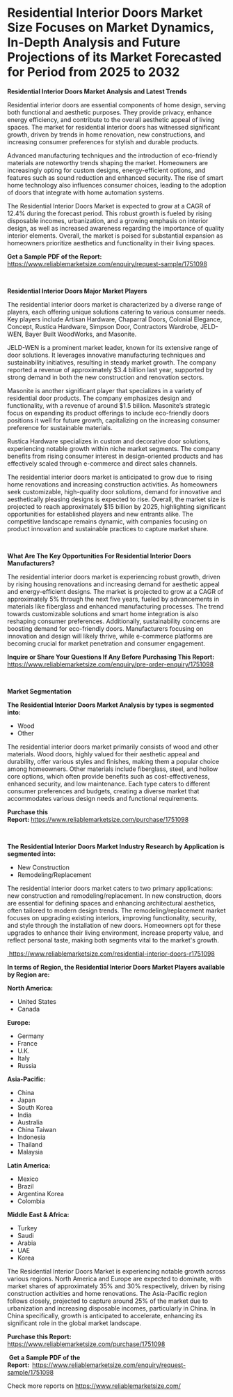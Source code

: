 <p><h1>Residential Interior Doors Market Size Focuses on Market Dynamics, In-Depth Analysis and Future Projections of its Market Forecasted for Period from 2025 to 2032</h1></p><p><strong>Residential Interior Doors Market Analysis and Latest Trends</strong></p>
<p><p>Residential interior doors are essential components of home design, serving both functional and aesthetic purposes. They provide privacy, enhance energy efficiency, and contribute to the overall aesthetic appeal of living spaces. The market for residential interior doors has witnessed significant growth, driven by trends in home renovation, new constructions, and increasing consumer preferences for stylish and durable products.</p><p>Advanced manufacturing techniques and the introduction of eco-friendly materials are noteworthy trends shaping the market. Homeowners are increasingly opting for custom designs, energy-efficient options, and features such as sound reduction and enhanced security. The rise of smart home technology also influences consumer choices, leading to the adoption of doors that integrate with home automation systems.</p><p>The Residential Interior Doors Market is expected to grow at a CAGR of 12.4% during the forecast period. This robust growth is fueled by rising disposable incomes, urbanization, and a growing emphasis on interior design, as well as increased awareness regarding the importance of quality interior elements. Overall, the market is poised for substantial expansion as homeowners prioritize aesthetics and functionality in their living spaces.</p></p>
<p><strong>Get a Sample PDF of the Report:&nbsp;</strong> <a href="https://www.reliablemarketsize.com/enquiry/request-sample/1751098?utm_campaign=2317&utm_medium=2&utm_source=Github&utm_content=ia&utm_term=04042025&utm_id=residential-interior-doors">https://www.reliablemarketsize.com/enquiry/request-sample/1751098</a></p>
<p>&nbsp;</p>
<p><strong>Residential Interior Doors Major Market Players</strong></p>
<p><p>The residential interior doors market is characterized by a diverse range of players, each offering unique solutions catering to various consumer needs. Key players include Artisan Hardware, Chaparral Doors, Colonial Elegance, Concept, Rustica Hardware, Simpson Door, Contractors Wardrobe, JELD-WEN, Bayer Built WoodWorks, and Masonite.</p><p>JELD-WEN is a prominent market leader, known for its extensive range of door solutions. It leverages innovative manufacturing techniques and sustainability initiatives, resulting in steady market growth. The company reported a revenue of approximately $3.4 billion last year, supported by strong demand in both the new construction and renovation sectors.</p><p>Masonite is another significant player that specializes in a variety of residential door products. The company emphasizes design and functionality, with a revenue of around $1.5 billion. Masonite’s strategic focus on expanding its product offerings to include eco-friendly doors positions it well for future growth, capitalizing on the increasing consumer preference for sustainable materials.</p><p>Rustica Hardware specializes in custom and decorative door solutions, experiencing notable growth within niche market segments. The company benefits from rising consumer interest in design-oriented products and has effectively scaled through e-commerce and direct sales channels.</p><p>The residential interior doors market is anticipated to grow due to rising home renovations and increasing construction activities. As homeowners seek customizable, high-quality door solutions, demand for innovative and aesthetically pleasing designs is expected to rise. Overall, the market size is projected to reach approximately $15 billion by 2025, highlighting significant opportunities for established players and new entrants alike. The competitive landscape remains dynamic, with companies focusing on product innovation and sustainable practices to capture market share.</p></p>
<p>&nbsp;</p>
<p><strong>What Are The Key Opportunities For Residential Interior Doors Manufacturers?</strong></p>
<p><p>The residential interior doors market is experiencing robust growth, driven by rising housing renovations and increasing demand for aesthetic appeal and energy-efficient designs. The market is projected to grow at a CAGR of approximately 5% through the next five years, fueled by advancements in materials like fiberglass and enhanced manufacturing processes. The trend towards customizable solutions and smart home integration is also reshaping consumer preferences. Additionally, sustainability concerns are boosting demand for eco-friendly doors. Manufacturers focusing on innovation and design will likely thrive, while e-commerce platforms are becoming crucial for market penetration and consumer engagement.</p></p>
<p><strong>Inquire or Share Your Questions If Any Before Purchasing This Report:</strong> <a href="https://www.reliablemarketsize.com/enquiry/pre-order-enquiry/1751098?utm_campaign=2317&utm_medium=2&utm_source=Github&utm_content=ia&utm_term=04042025&utm_id=residential-interior-doors">https://www.reliablemarketsize.com/enquiry/pre-order-enquiry/1751098</a></p>
<p>&nbsp;</p>
<p><strong>Market Segmentation</strong></p>
<p><strong>The Residential Interior Doors Market Analysis by types is segmented into:</strong></p>
<p><ul><li>Wood</li><li>Other</li></ul></p>
<p><p>The residential interior doors market primarily consists of wood and other materials. Wood doors, highly valued for their aesthetic appeal and durability, offer various styles and finishes, making them a popular choice among homeowners. Other materials include fiberglass, steel, and hollow core options, which often provide benefits such as cost-effectiveness, enhanced security, and low maintenance. Each type caters to different consumer preferences and budgets, creating a diverse market that accommodates various design needs and functional requirements.</p></p>
<p><strong>Purchase this Report:&nbsp;</strong><a href="https://www.reliablemarketsize.com/purchase/1751098?utm_campaign=2317&utm_medium=2&utm_source=Github&utm_content=ia&utm_term=04042025&utm_id=residential-interior-doors">https://www.reliablemarketsize.com/purchase/1751098</a></p>
<p>&nbsp;</p>
<p><strong>The Residential Interior Doors Market Industry Research by Application is segmented into:</strong></p>
<p><ul><li>New Construction</li><li>Remodeling/Replacement</li></ul></p>
<p><p>The residential interior doors market caters to two primary applications: new construction and remodeling/replacement. In new construction, doors are essential for defining spaces and enhancing architectural aesthetics, often tailored to modern design trends. The remodeling/replacement market focuses on upgrading existing interiors, improving functionality, security, and style through the installation of new doors. Homeowners opt for these upgrades to enhance their living environment, increase property value, and reflect personal taste, making both segments vital to the market's growth.</p></p>
<p><a href="https://www.reliablemarketsize.com/residential-interior-doors-r1751098?utm_campaign=2317&utm_medium=2&utm_source=Github&utm_content=ia&utm_term=04042025&utm_id=residential-interior-doors">&nbsp;https://www.reliablemarketsize.com/residential-interior-doors-r1751098</a></p>
<p><strong>In terms of Region, the Residential Interior Doors Market Players available by Region are:</strong></p>
<p>
    <p> <strong> North America: </strong>
        <ul>
            <li>United States</li>
            <li>Canada</li>
        </ul>
        </p> 
    <p> <strong> Europe: </strong>
        <ul>
            <li>Germany</li>
            <li>France</li>
            <li>U.K.</li>
            <li>Italy</li>
            <li>Russia</li>
        </ul>
        </p> 
    <p> <strong> Asia-Pacific: </strong>
        <ul>
            <li>China</li>
            <li>Japan</li>
            <li>South Korea</li>
            <li>India</li>
            <li>Australia</li>
            <li>China Taiwan</li>
            <li>Indonesia</li>
            <li>Thailand</li>
            <li>Malaysia</li>
        </ul>
        </p> 
    <p> <strong> Latin America: </strong>
        <ul>
            <li>Mexico</li>
            <li>Brazil</li>
            <li>Argentina Korea</li>
            <li>Colombia</li>
        </ul>
        </p> 
    <p> <strong> Middle East & Africa: </strong>
        <ul>
            <li>Turkey</li>
            <li>Saudi</li>
            <li>Arabia</li>
            <li>UAE</li>
            <li>Korea</li>
        </ul>
    </p>
    </p>
<p><p>The Residential Interior Doors Market is experiencing notable growth across various regions. North America and Europe are expected to dominate, with market shares of approximately 35% and 30% respectively, driven by rising construction activities and home renovations. The Asia-Pacific region follows closely, projected to capture around 25% of the market due to urbanization and increasing disposable incomes, particularly in China. In China specifically, growth is anticipated to accelerate, enhancing its significant role in the global market landscape.</p></p>
<p><strong>Purchase this Report: </strong><a href="https://www.reliablemarketsize.com/purchase/1751098?utm_campaign=2317&utm_medium=2&utm_source=Github&utm_content=ia&utm_term=04042025&utm_id=residential-interior-doors">https://www.reliablemarketsize.com/purchase/1751098</a></p>
<p>&nbsp;<strong>Get a Sample PDF of the Report:&nbsp;&nbsp;</strong><a href="https://www.reliablemarketsize.com/enquiry/request-sample/1751098?utm_campaign=2317&utm_medium=2&utm_source=Github&utm_content=ia&utm_term=04042025&utm_id=residential-interior-doors">https://www.reliablemarketsize.com/enquiry/request-sample/1751098</a></p>
<p><strong></strong></p>
<p>Check more reports on <a href="https://www.reliablemarketsize.com/?utm_campaign=2317&utm_medium=2&utm_source=Github&utm_content=ia&utm_term=04042025&utm_id=residential-interior-doors">https://www.reliablemarketsize.com/</a></p>